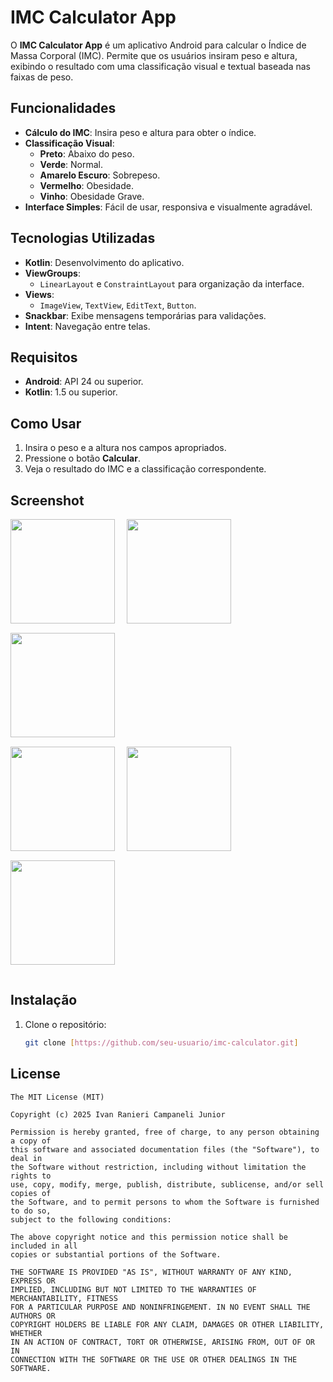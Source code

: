 # IMC Calculator App

O **IMC Calculator App** é um aplicativo Android para calcular o Índice de Massa Corporal (IMC). Permite que os usuários insiram peso e altura, exibindo o resultado com uma classificação visual e textual baseada nas faixas de peso.

## Funcionalidades
- **Cálculo do IMC**: Insira peso e altura para obter o índice.
- **Classificação Visual**:
  - **Preto**: Abaixo do peso.
  - **Verde**: Normal.
  - **Amarelo Escuro**: Sobrepeso.
  - **Vermelho**: Obesidade.
  - **Vinho**: Obesidade Grave.
- **Interface Simples**: Fácil de usar, responsiva e visualmente agradável.

## Tecnologias Utilizadas
- **Kotlin**: Desenvolvimento do aplicativo.
- **ViewGroups**:
  - `LinearLayout` e `ConstraintLayout` para organização da interface.
- **Views**:
  - `ImageView`, `TextView`, `EditText`, `Button`.
- **Snackbar**: Exibe mensagens temporárias para validações.
- **Intent**: Navegação entre telas.

## Requisitos
- **Android**: API 24 ou superior.
- **Kotlin**: 1.5 ou superior.

## Como Usar
1. Insira o peso e a altura nos campos apropriados.
2. Pressione o botão **Calcular**.
3. Veja o resultado do IMC e a classificação correspondente.

## Screenshot

<div>
  <img src="https://github.com/user-attachments/assets/19f4df6c-0cda-4b53-bd2e-53ab72178438" width="167" style="margin-right: 15px; margin-bottom: 15px;" />
  <img src="https://github.com/user-attachments/assets/17f5b83d-83d5-4ca9-b509-3d2d872a8625" width="167" style="margin-right: 15px; margin-bottom: 15px;" />
  <img src="https://github.com/user-attachments/assets/b2612e3d-1625-4bb5-a9fa-5ca46777f50c" width="167" style="margin-bottom: 15px;" />
</div>

<div>
  <img src="https://github.com/user-attachments/assets/dbffe1c6-317e-447d-b3e4-dff2ba625593" width="167" style="margin-right: 15px; margin-bottom: 15px;" />
  <img src="https://github.com/user-attachments/assets/8465a48e-4096-423d-87a4-36648fd42e79" width="167" style="margin-right: 15px; margin-bottom: 15px;" />
  <img src="https://github.com/user-attachments/assets/04b21aa3-f1f1-480b-9c08-f22b99643a7a" width="167" style="margin-bottom: 15px;" />
</div>


## Instalação
1. Clone o repositório:
   ```bash
   git clone [https://github.com/seu-usuario/imc-calculator.git]


## License
```
The MIT License (MIT)

Copyright (c) 2025 Ivan Ranieri Campaneli Junior

Permission is hereby granted, free of charge, to any person obtaining a copy of
this software and associated documentation files (the "Software"), to deal in
the Software without restriction, including without limitation the rights to
use, copy, modify, merge, publish, distribute, sublicense, and/or sell copies of
the Software, and to permit persons to whom the Software is furnished to do so,
subject to the following conditions:

The above copyright notice and this permission notice shall be included in all
copies or substantial portions of the Software.

THE SOFTWARE IS PROVIDED "AS IS", WITHOUT WARRANTY OF ANY KIND, EXPRESS OR
IMPLIED, INCLUDING BUT NOT LIMITED TO THE WARRANTIES OF MERCHANTABILITY, FITNESS
FOR A PARTICULAR PURPOSE AND NONINFRINGEMENT. IN NO EVENT SHALL THE AUTHORS OR
COPYRIGHT HOLDERS BE LIABLE FOR ANY CLAIM, DAMAGES OR OTHER LIABILITY, WHETHER
IN AN ACTION OF CONTRACT, TORT OR OTHERWISE, ARISING FROM, OUT OF OR IN
CONNECTION WITH THE SOFTWARE OR THE USE OR OTHER DEALINGS IN THE SOFTWARE.
```

